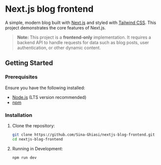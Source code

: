 # Next.js blog frontend

A simple, modern blog built with [Next.js](https://nextjs.org/) and styled with [Tailwind CSS](https://tailwindcss.com/). This project demonstrates the core features of Next.js.

> **Note:** This project is a **frontend-only** implementation. It requires a backend API to handle requests for data such as blog posts, user authentication, or other dynamic content.

## Getting Started

### Prerequisites

Ensure you have the following installed:

- [Node.js](https://nodejs.org/) (LTS version recommended)
- [npm](https://www.npmjs.com/)

### Installation

1. Clone the repository:

   ```bash
   git clone https://github.com/Sina-Ghiasi/nextjs-blog-frontend.git
   cd nextjs-blog-frontend
   ```

2. Running in Development:

   ```bash
   npm run dev
   ```
